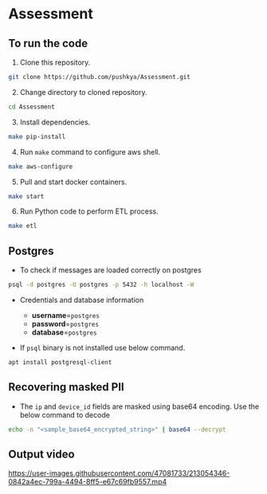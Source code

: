 # Assessment

## To run the code
1. Clone this repository.
```bash
git clone https://github.com/pushkya/Assessment.git
```

2. Change directory to cloned repository.
```bash
cd Assessment
```

3. Install dependencies.
```bash
make pip-install
```

4. Run `make` command to configure aws shell.
```bash
make aws-configure
```

5. Pull and start docker containers.
```bash
make start
```

6. Run Python code to perform ETL process.
```bash
make etl
```

## Postgres 
- To check if messages are loaded correctly on postgres
```bash
psql -d postgres -U postgres -p 5432 -h localhost -W
```
- Credentials and database information
    - **username**=`postgres`
    - **password**=`postgres`
    - **database**=`postgres`

- If `psql` binary is not installed use below command.
```bash
apt install postgresql-client
```

## Recovering masked PII
- The `ip` and `device_id` fields are masked using base64 encoding. Use the below command to decode
```bash
echo -n "<sample_base64_encrypted_string>" | base64 --decrypt
```
## Output video


https://user-images.githubusercontent.com/47081733/213054346-0842a4ec-799a-4494-8ff5-e67c69fb9557.mp4


